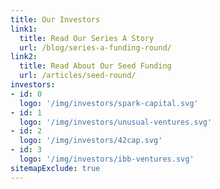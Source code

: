 ```yaml
---
title: Our Investors
link1: 
  title: Read Our Series A Story
  url: /blog/series-a-funding-round/
link2: 
  title: Read About Our Seed Funding
  url: /articles/seed-round/
investors:
- id: 0
  logo: '/img/investors/spark-capital.svg'
- id: 1
  logo: '/img/investors/unusual-ventures.svg'
- id: 2
  logo: '/img/investors/42cap.svg'
- id: 3
  logo: '/img/investors/ibb-ventures.svg'
sitemapExclude: true
---
```


